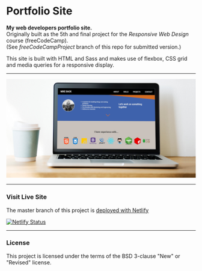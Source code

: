 # Portfolio Site

**My web developers portfolio site.**<br>
Originally built as the 5th and final project for the _Responsive Web Design_ course (freeCodeCamp).<br>
(See _freeCodeCampProject_ branch of this repo for submitted version.)

This site is built with HTML and Sass and makes use of flexbox, CSS grid and media queries for a responsive display.

---

[<img width="800" src="img/social_share2.jpg" alt="portfolio website displayed on laptop">][website]

---

### Visit Live Site
The master branch of this project is [deployed with Netlify][website]

[![Netlify Status](https://api.netlify.com/api/v1/badges/3200e807-55ca-45c7-8d02-8ec07f3f66c2/deploy-status)](https://app.netlify.com/sites/wonderful-golick-a58145/deploys)

---

### License

This project is licensed under the terms of the BSD 3-clause "New" or "Revised" license.<br>



[website]: https://www.mikeback.me
